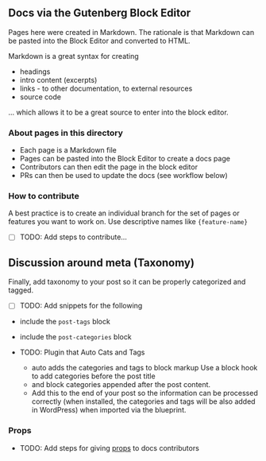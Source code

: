 ## Docs via the Gutenberg Block Editor
Pages here were created in Markdown. The rationale is that Markdown can be pasted into the Block Editor and converted to HTML. 

Markdown is a great syntax for creating
- headings
- intro content (excerpts)
- links - to other documentation, to external resources
- source code

... which allows it to be a great source to enter into the block editor. 

### About pages in this directory
- Each page is a Markdown file
- Pages can be pasted into the Block Editor to create a docs page
- Contributors can then edit the page in the block editor
- PRs can then be used to update the docs (see workflow below)

### How to contribute
A best practice is to create an individual branch for the set of pages or features you want to work on. Use descriptive names like `{feature-name}` 
- [ ] TODO: Add steps to contribute...


### 

## Discussion around meta (Taxonomy)
Finally, add taxonomy to your post so it can be properly categorized and tagged.
- [ ] TODO: Add snippets for the following
- include the `post-tags` block  
- include the `post-categories` block

- TODO: Plugin that Auto Cats and Tags 
    - auto adds the categories and tags to block markup
    Use a block hook to add categories before the post title
    - and block categories appended after the post content. 
    - Add this to the end of your post so the information can be processed correctly (when installed, the categories and tags will be also added in WordPress) when imported via the blueprint.



### Props
- TODO: Add steps for giving [props](https://github.com/adamziel/blueprints/issues/21) to docs contributors
